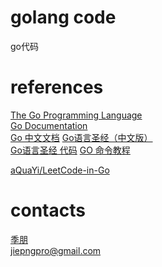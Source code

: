 # golang code
go代码

# references
[The Go Programming Language](http://www.gopl.io/)  
[Go Documentation](https://golang.org/doc/)  
[Go 中文文档](https://go-zh.org/doc/)
[Go语言圣经（中文版）](https://yar999.gitbooks.io/gopl-zh/content/index.html)  
[Go语言圣经 代码](https://github.com/adonovan/gopl.io/)
[GO 命令教程](https://github.com/hyper0x/go_command_tutorial)

[aQuaYi/LeetCode-in-Go](https://juejin.im/repo/5a546c286fb9a073b8d47592)

# contacts
[季朋](www.jipeng.me)  
jiepngpro@gmail.com
